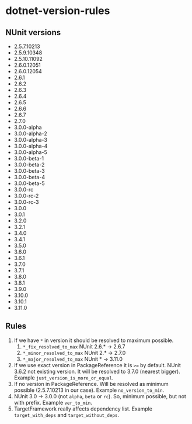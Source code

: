 # dotnet-version-rules

## NUnit versions

- 2.5.7.10213
- 2.5.9.10348
- 2.5.10.11092
- 2.6.0.12051
- 2.6.0.12054
- 2.6.1
- 2.6.2
- 2.6.3
- 2.6.4
- 2.6.5
- 2.6.6
- 2.6.7
- 2.7.0
- 3.0.0-alpha
- 3.0.0-alpha-2
- 3.0.0-alpha-3
- 3.0.0-alpha-4
- 3.0.0-alpha-5
- 3.0.0-beta-1
- 3.0.0-beta-2
- 3.0.0-beta-3
- 3.0.0-beta-4
- 3.0.0-beta-5
- 3.0.0-rc
- 3.0.0-rc-2
- 3.0.0-rc-3
- 3.0.0
- 3.0.1
- 3.2.0
- 3.2.1
- 3.4.0
- 3.4.1
- 3.5.0
- 3.6.0
- 3.6.1
- 3.7.0
- 3.7.1
- 3.8.0
- 3.8.1
- 3.9.0
- 3.10.0
- 3.10.1
- 3.11.0

## Rules

1. If we have `*` in version it should be resolved to maximum possible.
    1. `*_fix_resolved_to_max` NUnit 2.6.* -> 2.6.7
    2. `*_minor_resolved_to_max` NUnit 2.* -> 2.7.0
    3. `*_major_resolved_to_max` NUnit * -> 3.11.0
2. If we use exact version in PackageReference it is `>=` by default. NUnit 3.6.2 not existing version. It will be resolved to 3.7.0 (nearest bigger). Example `just_version_is_more_or_equal`.
3. If no version in PackageReference. Will be resolved as minimum possible (2.5.7.10213 in our case). Example `no_version_to_min`.
4. NUnit 3.0 -> 3.0.0 (not `alpha`, `beta` or `rc`). So, minimum possible, but not with prefix. Example `ver_to_min`.
5. TargetFramework really affects dependency list. Example `target_with_deps` and `target_without_deps`.
